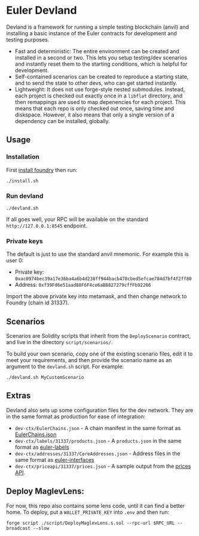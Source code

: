 # Euler Devland

Devland is a framework for running a simple testing blockchain (anvil) and installing a basic instance of the Euler contracts for development and testing purposes.

* Fast and deterministic: The entire environment can be created and installed in a second or two. This lets you setup testing/dev scenarios and instantly reset them to the starting conditions, which is helpful for development.
* Self-contained scenarios can be created to reproduce a starting state, and to send the state to other devs, who can get started instantly.
* Lightweight: It does not use forge-style nested submodules. Instead, each project is checked out exactly once in a `libflat` directory, and then remappings are used to map depenencies for each project. This means that each repo is only checked out once, saving time and diskspace. However, it also means that only a single version of a dependency can be installed, globally.

## Usage

### Installation

First [install foundry](https://getfoundry.sh/) then run:

    ./install.sh

### Run devland

    ./devland.sh

If all goes well, your RPC will be available on the standard `http://127.0.0.1:8545` endpoint.

### Private keys

The default is just to use the standard anvil mnemonic. For example this is user 0:

* Private key: `0xac0974bec39a17e36ba4a6b4d238ff944bacb478cbed5efcae784d7bf4f2ff80`
* Address: `0xf39Fd6e51aad88F6F4ce6aB8827279cffFb92266`

Import the above private key into metamask, and then change network to Foundry (chain id 31337).


## Scenarios

Scenarios are Solidity scripts that inherit from the `DeployScenario` contract, and live in the directory `script/scenarios/`.

To build your own scenario, copy one of the existing scenario files, edit it to meet your requirements, and then provide the scenario name as an argument to the `devland.sh` script. For example:

    ./devland.sh MyCustomScenario


## Extras

Devland also sets up some configuration files for the dev network. They are in the same format as production for ease of integration:

* `dev-ctx/EulerChains.json` - A chain manifest in the same format as [EulerChains.json](https://github.com/euler-xyz/euler-interfaces/blob/master/EulerChains.json)
* `dev-ctx/labels/31337/products.json` - A `products.json` in the same format as [euler-labels](https://github.com/euler-xyz/euler-labels/blob/master/1/products.json)
* `dev-ctx/addresses/31337/CoreAddresses.json` - Address files in the same format as [euler-interfaces](https://github.com/euler-xyz/euler-interfaces/blob/master/addresses/1/CoreAddresses.json)
* `dev-ctx/priceapi/31337/prices.json` - A sample output from the [prices API](https://app.euler.finance/api/v1/price?chainId=1).



## Deploy MaglevLens:

For now, this repo also contains some lens code, until it can find a better home. To deploy, put a `WALLET_PRIVATE_KEY` into `.env` and then run:

    forge script ./script/DeployMaglevLens.s.sol --rpc-url $RPC_URL --broadcast --slow
